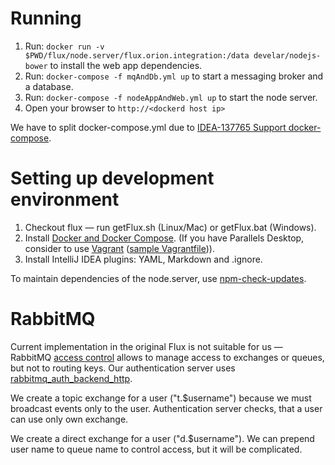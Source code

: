 # Running
1. Run: `docker run -v $PWD/flux/node.server/flux.orion.integration:/data develar/nodejs-bower` to install the web app dependencies.
2. Run: `docker-compose -f mqAndDb.yml up` to start a messaging broker and a database.
3. Run: `docker-compose -f nodeAppAndWeb.yml up` to start the node server.
4. Open your browser to `http://<dockerd host ip>`

We have to split docker-compose.yml due to [IDEA-137765 Support docker-compose](https://youtrack.jetbrains.com/issue/IDEA-137765).

# Setting up development environment
1. Checkout flux — run getFlux.sh (Linux/Mac) or getFlux.bat (Windows).
2. Install [Docker and Docker Compose](https://docs.docker.com/compose/install/). (If you have Parallels Desktop, consider to use [Vagrant](https://github.com/Parallels/vagrant-parallels/issues/115) ([sample Vagrantfile](https://dl.dropboxusercontent.com/u/43511007/Vagrantfile))).
3. Install IntelliJ IDEA plugins: YAML, Markdown and .ignore.

To maintain dependencies of the node.server, use [npm-check-updates](https://www.npmjs.com/package/npm-check-updates).

# RabbitMQ
Current implementation in the original Flux is not suitable for us — RabbitMQ [access control](https://www.rabbitmq.com/access-control.html) allows to manage access to exchanges or queues, but not to routing keys. Our authentication server uses [rabbitmq_auth_backend_http](https://github.com/simonmacmullen/rabbitmq-auth-backend-http).

We create a topic exchange for a user ("t.$username") because we must broadcast events only to the user. Authentication server checks, that a user can use only own exchange.

We create a direct exchange for a user ("d.$username"). We can prepend user name to queue name to control access, but it will be complicated.